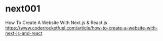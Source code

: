 # next001

How To Create A Website With Next.js & React.js <https://www.coderrocketfuel.com/article/how-to-create-a-website-with-next-js-and-react>
